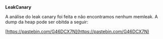 **LeakCanary**

A análise do leak canary foi feita e não encontramos nenhum memleak. A dump da heap pode ser obitda a seguir:

[https://pastebin.com/G46DCX7N](https://pastebin.com/G46DCX7N)
